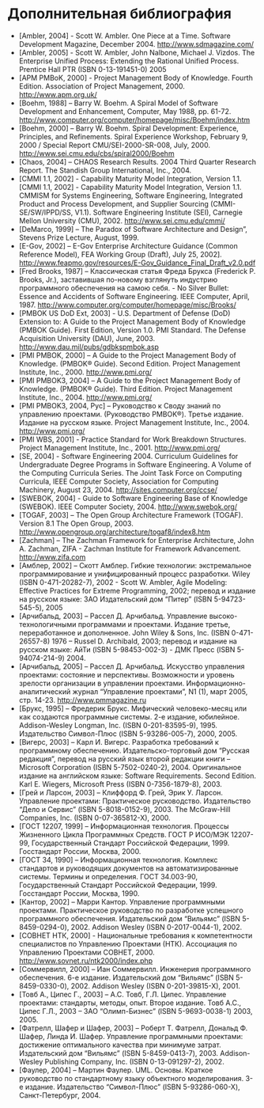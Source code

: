 # Дополнительная библиография

- [Ambler, 2004] - Scott W. Ambler. One Piece at a Time. Software Development
Magazine, December 2004. http://www.sdmagazine.com/
- [Ambler, 2005] - Scott W. Ambler, John Nalbone, Michael J. Vizdos. The
Enterprise Unified Process: Extending the Rational Unified Process. Prentice
Hall PTR (ISBN 0-13-191451-0) 2005
- [APM PMBoK, 2000] - Project Management Body of Knowledge. Fourth Edition.
Association of Project Management, 2000.
http://www.apm.org.uk/
- [Boehm, 1988] – Barry W. Boehm. A Spiral Model of Software Development and
Enhancement, Computer, May 1988, pp. 61-72.
http://www.computer.org/computer/homepage/misc/Boehm/index.htm
- [Boehm, 2000] – Barry W. Boehm. Spiral Development: Experience, Principles,
and Refinements. Spiral Experience Workshop, February 9, 2000 / Special Report
CMU/SEI-2000-SR-008, July, 2000. http://www.sei.cmu.edu/cbs/spiral2000/Boehm
- [Chaos, 2004] – CHAOS Research Results. 2004 Third Quarter Research Report.
The Standish Group International, Inc., 2004.
- [CMMI 1.1, 2002] - Capability Maturity Model Integration, Version 1.1. [CMMI
1.1, 2002] - Capability Maturity Model Integration, Version 1.1. CMMISM for
Systems Engineering, Software Engineering, Integrated Product and Process
Development, and Supplier Sourcing (CMMI-SE/SW/IPPD/SS, V1.1). Software
Engineering Institute (SEI), Carnegie Mellon University (CMU), 2002.
http://www.sei.cmu.edu/cmmi/
- [DeMarco, 1999] – The Paradox of Software Architecture and Design”, Stevens
Prize Lecture, August, 1999.
- [E-Gov, 2002] – E-Gov Enterprise Architecture Guidance (Common Reference
Model), FEA Working Group (Draft), July 25, 2002].
http://www.feapmo.gov/resources/E-Gov_Guidance_Final_Draft_v2.0.pdf
- [Fred Brooks, 1987] – Классическая статья Фреда Брукса (Frederick P. Brooks,
Jr.), заставившая по-новому взглянуть индустрию программного обеспечения на
самою себя. - No Silver Bullet: Essence and Accidents of Software Engineering.
IEEE Computer, April, 1987. http://www.computer.org/computer/homepage/misc/Brooks/
- [PMBOK US DoD Ext, 2003] - U.S. Department of Defense (DoD) Extension to: A
Guide to the Project Management Body of Knowledge (PMBOK Guide). First Edition,
Version 1.0. PMI Standard. The Defense Acquisition University (DAU), June, 2003. http://www.dau.mil/pubs/gdbkspmbok.asp
- [PMI PMBOK, 2000] – A Guide to the Project Management Body of Knowledge.
(PMBOK® Guide). Second Edition. Project Management Institute, Inc., 2000.
http://www.pmi.org/
- [PMI PMBOK3, 2004] – A Guide to the Project Management Body of Knowledge.
(PMBOK® Guide). Third Edition. Project Management Institute, Inc., 2004.
http://www.pmi.org/
- [PMI PMBOK3, 2004, Рус] – Руководство к Своду знаний по управлению проектами.
(Руководство PMBOK®). Третье издание. Издание на русском языке. Project
Management Institute, Inc., 2004. http://www.pmi.org/
- [PMI WBS, 2001] - Practice Standard for Work Breakdown Structures. Project
Management Institute, Inc., 2001. http://www.pmi.org/
- [SE, 2004] - Software Engineering 2004. Curriculum Guidelines for
Undergraduate Degree Programs in Software Engineering. A Volume of the
Computing Curricula Series. The Joint Task Force on Computing Curricula, IEEE
Computer Society, Association for Computing Machinery, August 23, 2004.
http://sites.computer.org/ccse/
- [SWEBOK, 2004] - Guide to Software Engineering Base of Knowledge (SWEBOK).
IEEE Computer Society, 2004. http://www.swebok.org/
- [TOGAF, 2003] – The Open Group Architecture Framework (TOGAF). Version 8.1
The Open Group, 2003. http://www.opengroup.org/architecture/togaf8/index8.htm
- [Zachman] – The Zachman Framework for Enterprise Architecture, John A.
Zachman, ZIFA - Zachman Institute for Framework Advancement. http://www.zifa.com
- [Амблер, 2002] – Скотт Амблер. Гибкие технологии: экстремальное
программирование и унифицированный процесс разработки. Wiley (ISBN
0-471-20282-7), 2002 - Scott W. Ambler, Agile Modeling: Effective Practices for
Extreme Programming, 2002; перевод и издание на русском языке: ЗАО Издательский
дом “Питер” (ISBN 5-94723-545-5), 2005
- [Арчибальд, 2003] – Рассел Д. Арчибальд. Управление высоко-технологичными
программами и проектами. Издание третье, переработанное и дополненное. John
Wiley & Sons, Inc. (ISBN 0-471-26557-8) 1976 – Russel D. Archibald, 2003;
перевод и издание на русском языке: АйТи (ISBN 5-98453-002-3) - ДМК Пресс
(ISBN 5-94074-214-9) 2004.
- [Арчибальд, 2005] – Рассел Д. Арчибальд. Искусство управления проектами:
состояние и перспективы. Возможности и уровень зрелости организации в
управлении проектами. Информационно-аналитический журнал “Управление
проектами”, N1 (1), март 2005, стр. 14-23. http://www.pmmagazine.ru
- [Брукс, 1995] – Фредерик Брукс. Мифический человеко-месяц или как создаются
программные системы. 2-е издание, юбилейное. Addison-Wesley Longman, Inc. (ISBN
0-201-83595-9), 1995. Издательство Символ-Плюс (ISBN 5-93286-005-7), 2000, 2005.
- [Вигерс, 2003] – Карл И. Вигерс. Разработка требований к программному
обеспечению. Издательско-торговый дом “Русская редакция”, перевод на русский
язык второй редакции книги – Microsoft Corporation (ISBN 5-7502-0240-2), 2004.
Оригинальное издание на английском языке: Software Requirements. Second
Edition. Karl E. Wiegers, Microsoft Press (ISBN 0-7356-1879-8), 2003.
- [Грей и Ларсон, 2003] – Клиффорд Ф. Грей, Эрик У. Ларсон. Управление
проектами: Практическое русководство. Издательство “Дело и Сервис” (ISBN
5-8018-0152-9), 2003. The McGraw-Hill Companies, Inc. (ISBN 0-07-365812-X), 2000.
- [ГОСТ 12207, 1999] – Информационная технология. Процессы Жизненного Цикла
Программных Средств. ГОСТ Р ИСО/МЭК 12207-99, Государственный Стандарт
Российской Федерации, 1999. Госстандарт России, Москва, 2000.
- [ГОСТ 34, 1990] – Информационная технология. Комплекс стандартов и
руководящих документов на автоматизированные системы. Термины и определения.
ГОСТ 34.003-90, Государственный Стандарт Российской Федерации, 1999.
Госстандарт России, Москва, 1990.
- [Кантор, 2002] – Марри Кантор. Управление программными проектами.
Практическое руководство по разработке успешного программного обеспечения.
Издательский дом “Вильямс” (ISBN 5-8459-0294-0), 2002. Addison Wesley (ISBN
0-2017-0044-1), 2002.
- [СОВНЕТ НТК, 2000] - Национальные требования к компетентности специалистов по
Управлению Проектами (НТК). Ассоциация по Управлению Проектами СОВНЕТ, 2000.
http://www.sovnet.ru/ntk2000/index.php
- [Соммервилл, 2000] – Иан Соммервилл. Инженерия программного обеспечения. 6-е
издание. Издательский дом “Вильямс” (ISBN 5-8459-0330-0), 2002. Addison Wesley
(ISBN 0-201-39815-X), 2001.
- [Товб А., Ципес Г., 2003] – А.С. Товб, Г.Л. Ципес. Управление проектами:
стандарты, методы, опыт. Второе издание. Товб А.С., Ципес Г.Л., 2003 – ЗАО
“Олимп-Бизнес” (ISBN 5-9693-0038-1) 2003, 2005.
- [Фатрелл, Шафер и Шафер, 2003] – Роберт Т. Фатрелл, Дональд Ф. Шафер, Линда
И. Шафер. Управление программными проектами: достижение оптимального качества
при минимуме затрат. Издательский дом “Вильямс” (ISBN 5-8459-0413-7), 2003.
Addison-Wesley Publishing Company, Inc. (ISBN 0-13-091297-2), 2002.
- [Фаулер, 2004] – Мартин Фаулер. UML. Основы. Краткое руководство по
стандартному языку объектного моделирования. 3-е издание. Издательство
“Символ-Плюс” (ISBN 5-93286-060-X), Санкт-Петербург, 2004.
